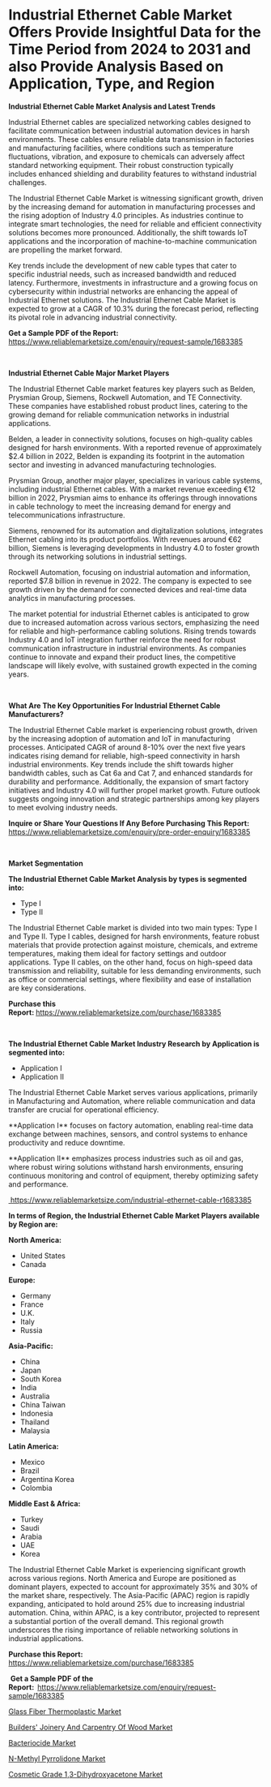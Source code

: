 <p><h1>Industrial Ethernet Cable Market Offers Provide Insightful Data for the Time Period from 2024 to 2031 and also Provide Analysis Based on Application, Type, and Region</h1></p><p><strong>Industrial Ethernet Cable Market Analysis and Latest Trends</strong></p>
<p><p>Industrial Ethernet cables are specialized networking cables designed to facilitate communication between industrial automation devices in harsh environments. These cables ensure reliable data transmission in factories and manufacturing facilities, where conditions such as temperature fluctuations, vibration, and exposure to chemicals can adversely affect standard networking equipment. Their robust construction typically includes enhanced shielding and durability features to withstand industrial challenges.</p><p>The Industrial Ethernet Cable Market is witnessing significant growth, driven by the increasing demand for automation in manufacturing processes and the rising adoption of Industry 4.0 principles. As industries continue to integrate smart technologies, the need for reliable and efficient connectivity solutions becomes more pronounced. Additionally, the shift towards IoT applications and the incorporation of machine-to-machine communication are propelling the market forward.</p><p>Key trends include the development of new cable types that cater to specific industrial needs, such as increased bandwidth and reduced latency. Furthermore, investments in infrastructure and a growing focus on cybersecurity within industrial networks are enhancing the appeal of Industrial Ethernet solutions. The Industrial Ethernet Cable Market is expected to grow at a CAGR of 10.3% during the forecast period, reflecting its pivotal role in advancing industrial connectivity.</p></p>
<p><strong>Get a Sample PDF of the Report:&nbsp;</strong> <a href="https://www.reliablemarketsize.com/enquiry/request-sample/1683385?utm_campaign=1293&utm_medium=2&utm_source=Github&utm_content=ia&utm_term=15102024&utm_id=industrial-ethernet-cable">https://www.reliablemarketsize.com/enquiry/request-sample/1683385</a></p>
<p>&nbsp;</p>
<p><strong>Industrial Ethernet Cable Major Market Players</strong></p>
<p><p>The Industrial Ethernet Cable market features key players such as Belden, Prysmian Group, Siemens, Rockwell Automation, and TE Connectivity. These companies have established robust product lines, catering to the growing demand for reliable communication networks in industrial applications.</p><p>Belden, a leader in connectivity solutions, focuses on high-quality cables designed for harsh environments. With a reported revenue of approximately $2.4 billion in 2022, Belden is expanding its footprint in the automation sector and investing in advanced manufacturing technologies.</p><p>Prysmian Group, another major player, specializes in various cable systems, including industrial Ethernet cables. With a market revenue exceeding €12 billion in 2022, Prysmian aims to enhance its offerings through innovations in cable technology to meet the increasing demand for energy and telecommunications infrastructure.</p><p>Siemens, renowned for its automation and digitalization solutions, integrates Ethernet cabling into its product portfolios. With revenues around €62 billion, Siemens is leveraging developments in Industry 4.0 to foster growth through its networking solutions in industrial settings.</p><p>Rockwell Automation, focusing on industrial automation and information, reported $7.8 billion in revenue in 2022. The company is expected to see growth driven by the demand for connected devices and real-time data analytics in manufacturing processes.</p><p>The market potential for industrial Ethernet cables is anticipated to grow due to increased automation across various sectors, emphasizing the need for reliable and high-performance cabling solutions. Rising trends towards Industry 4.0 and IoT integration further reinforce the need for robust communication infrastructure in industrial environments. As companies continue to innovate and expand their product lines, the competitive landscape will likely evolve, with sustained growth expected in the coming years.</p></p>
<p>&nbsp;</p>
<p><strong>What Are The Key Opportunities For Industrial Ethernet Cable Manufacturers?</strong></p>
<p><p>The Industrial Ethernet Cable market is experiencing robust growth, driven by the increasing adoption of automation and IoT in manufacturing processes. Anticipated CAGR of around 8-10% over the next five years indicates rising demand for reliable, high-speed connectivity in harsh industrial environments. Key trends include the shift towards higher bandwidth cables, such as Cat 6a and Cat 7, and enhanced standards for durability and performance. Additionally, the expansion of smart factory initiatives and Industry 4.0 will further propel market growth. Future outlook suggests ongoing innovation and strategic partnerships among key players to meet evolving industry needs.</p></p>
<p><strong>Inquire or Share Your Questions If Any Before Purchasing This Report:</strong> <a href="https://www.reliablemarketsize.com/enquiry/pre-order-enquiry/1683385?utm_campaign=1293&utm_medium=2&utm_source=Github&utm_content=ia&utm_term=15102024&utm_id=industrial-ethernet-cable">https://www.reliablemarketsize.com/enquiry/pre-order-enquiry/1683385</a></p>
<p>&nbsp;</p>
<p><strong>Market Segmentation</strong></p>
<p><strong>The Industrial Ethernet Cable Market Analysis by types is segmented into:</strong></p>
<p><ul><li>Type I</li><li>Type II</li></ul></p>
<p><p>The Industrial Ethernet Cable market is divided into two main types: Type I and Type II. Type I cables, designed for harsh environments, feature robust materials that provide protection against moisture, chemicals, and extreme temperatures, making them ideal for factory settings and outdoor applications. Type II cables, on the other hand, focus on high-speed data transmission and reliability, suitable for less demanding environments, such as office or commercial settings, where flexibility and ease of installation are key considerations.</p></p>
<p><strong>Purchase this Report:&nbsp;</strong><a href="https://www.reliablemarketsize.com/purchase/1683385?utm_campaign=1293&utm_medium=2&utm_source=Github&utm_content=ia&utm_term=15102024&utm_id=industrial-ethernet-cable">https://www.reliablemarketsize.com/purchase/1683385</a></p>
<p>&nbsp;</p>
<p><strong>The Industrial Ethernet Cable Market Industry Research by Application is segmented into:</strong></p>
<p><ul><li>Application I</li><li>Application II</li></ul></p>
<p><p>The Industrial Ethernet Cable Market serves various applications, primarily in Manufacturing and Automation, where reliable communication and data transfer are crucial for operational efficiency. </p><p>**Application I** focuses on factory automation, enabling real-time data exchange between machines, sensors, and control systems to enhance productivity and reduce downtime.</p><p>**Application II** emphasizes process industries such as oil and gas, where robust wiring solutions withstand harsh environments, ensuring continuous monitoring and control of equipment, thereby optimizing safety and performance.</p></p>
<p><a href="https://www.reliablemarketsize.com/industrial-ethernet-cable-r1683385?utm_campaign=1293&utm_medium=2&utm_source=Github&utm_content=ia&utm_term=15102024&utm_id=industrial-ethernet-cable">&nbsp;https://www.reliablemarketsize.com/industrial-ethernet-cable-r1683385</a></p>
<p><strong>In terms of Region, the Industrial Ethernet Cable Market Players available by Region are:</strong></p>
<p>
    <p> <strong> North America: </strong>
        <ul>
            <li>United States</li>
            <li>Canada</li>
        </ul>
        </p> 
    <p> <strong> Europe: </strong>
        <ul>
            <li>Germany</li>
            <li>France</li>
            <li>U.K.</li>
            <li>Italy</li>
            <li>Russia</li>
        </ul>
        </p> 
    <p> <strong> Asia-Pacific: </strong>
        <ul>
            <li>China</li>
            <li>Japan</li>
            <li>South Korea</li>
            <li>India</li>
            <li>Australia</li>
            <li>China Taiwan</li>
            <li>Indonesia</li>
            <li>Thailand</li>
            <li>Malaysia</li>
        </ul>
        </p> 
    <p> <strong> Latin America: </strong>
        <ul>
            <li>Mexico</li>
            <li>Brazil</li>
            <li>Argentina Korea</li>
            <li>Colombia</li>
        </ul>
        </p> 
    <p> <strong> Middle East & Africa: </strong>
        <ul>
            <li>Turkey</li>
            <li>Saudi</li>
            <li>Arabia</li>
            <li>UAE</li>
            <li>Korea</li>
        </ul>
    </p>
    </p>
<p><p>The Industrial Ethernet Cable Market is experiencing significant growth across various regions. North America and Europe are positioned as dominant players, expected to account for approximately 35% and 30% of the market share, respectively. The Asia-Pacific (APAC) region is rapidly expanding, anticipated to hold around 25% due to increasing industrial automation. China, within APAC, is a key contributor, projected to represent a substantial portion of the overall demand. This regional growth underscores the rising importance of reliable networking solutions in industrial applications.</p></p>
<p><strong>Purchase this Report: </strong><a href="https://www.reliablemarketsize.com/purchase/1683385?utm_campaign=1293&utm_medium=2&utm_source=Github&utm_content=ia&utm_term=15102024&utm_id=industrial-ethernet-cable">https://www.reliablemarketsize.com/purchase/1683385</a></p>
<p>&nbsp;<strong>Get a Sample PDF of the Report:&nbsp;&nbsp;</strong><a href="https://www.reliablemarketsize.com/enquiry/request-sample/1683385?utm_campaign=1293&utm_medium=2&utm_source=Github&utm_content=ia&utm_term=15102024&utm_id=industrial-ethernet-cable">https://www.reliablemarketsize.com/enquiry/request-sample/1683385</a></p>
<p><strong></strong></p>
<p><p><a href="https://www.linkedin.com/pulse/glass-fiber-thermoplastic-market-global-regional-analysis-ydscf?trk=public_post_embed_feed-article-content&utm_campaign=1293&utm_medium=2&utm_source=Github&utm_content=ia&utm_term=15102024&utm_id=industrial-ethernet-cable">Glass Fiber Thermoplastic Market</a></p><p><a href="https://github.com/halkoitweden3/Market-Research-Report-List-1/blob/main/builders-joinery-and-carpentry-of-wood-market.md?utm_campaign=1293&utm_medium=2&utm_source=Github&utm_content=ia&utm_term=15102024&utm_id=industrial-ethernet-cable">Builders' Joinery And Carpentry Of Wood Market</a></p><p><a href="https://www.linkedin.com/pulse/bacteriocide-market-size-share-growth-analysis-type-application-srhie?utm_campaign=1293&utm_medium=2&utm_source=Github&utm_content=ia&utm_term=15102024&utm_id=industrial-ethernet-cable">Bacteriocide Market</a></p><p><a href="https://www.linkedin.com/pulse/n-methyl-pyrrolidone-market-report-product-type-end-use-application-0tccf?trk=public_post_embed_feed-article-content&utm_campaign=1293&utm_medium=2&utm_source=Github&utm_content=ia&utm_term=15102024&utm_id=industrial-ethernet-cable">N-Methyl Pyrrolidone Market</a></p><p><a href="https://github.com/nekolalrclippo/Market-Research-Report-List-1/blob/main/cosmetic-grade-13-dihydroxyacetone-market.md?utm_campaign=1293&utm_medium=2&utm_source=Github&utm_content=ia&utm_term=15102024&utm_id=industrial-ethernet-cable">Cosmetic Grade 1,3-Dihydroxyacetone Market</a></p></p>